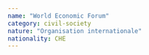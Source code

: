 ```yaml
---
name: "World Economic Forum"
category: civil-society
nature: "Organisation internationale"
nationality: CHE
---
```

    